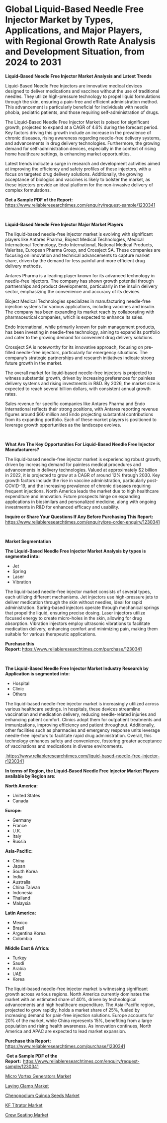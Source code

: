 <p><h1>Global Liquid-Based Needle Free Injector Market by Types, Applications, and Major Players, with Regional Growth Rate Analysis and Development Situation, from 2024 to 2031</h1></p><p><strong>Liquid-Based Needle Free Injector Market Analysis and Latest Trends</strong></p>
<p><p>Liquid-Based Needle Free Injectors are innovative medical devices designed to deliver medications and vaccines without the use of traditional needles. They utilize high-pressure technology to propel liquid formulations through the skin, ensuring a pain-free and efficient administration method. This advancement is particularly beneficial for individuals with needle phobia, pediatric patients, and those requiring self-administration of drugs.</p><p>The Liquid-Based Needle Free Injector Market is poised for significant growth, projected to expand at a CAGR of 4.6% during the forecast period. Key factors driving this growth include an increase in the prevalence of chronic diseases, rising awareness regarding needle-free delivery systems, and advancements in drug delivery technologies. Furthermore, the growing demand for self-administration devices, especially in the context of rising home healthcare settings, is enhancing market opportunities. </p><p>Latest trends indicate a surge in research and development activities aimed at improving the efficiency and safety profiles of these injectors, with a focus on targeted drug delivery solutions. Additionally, the growing acceptance of biologics and vaccines is likely to bolster the market, as these injectors provide an ideal platform for the non-invasive delivery of complex formulations.</p></p>
<p><strong>Get a Sample PDF of the Report:&nbsp;</strong> <a href="https://www.reliableresearchtimes.com/enquiry/request-sample/1230341?utm_campaign=1393&utm_medium=2&utm_source=Github&utm_content=ia&utm_term=15102024&utm_id=liquid-based-needle-free-injector">https://www.reliableresearchtimes.com/enquiry/request-sample/1230341</a></p>
<p>&nbsp;</p>
<p><strong>Liquid-Based Needle Free Injector Major Market Players</strong></p>
<p><p>The liquid-based needle-free injector market is evolving with significant players like Antares Pharma, Bioject Medical Technologies, Medical International Technology, Endo International, National Medical Products, Valeritas, European Pharma Group, and Crossject SA. These companies are focusing on innovation and technical advancements to capture market share, driven by the demand for less painful and more efficient drug delivery methods.</p><p>Antares Pharma is a leading player known for its advanced technology in needle-free injectors. The company has shown growth potential through partnerships and product developments, particularly in the insulin delivery sector, emphasizing the convenience and accuracy of its devices.</p><p>Bioject Medical Technologies specializes in manufacturing needle-free injection systems for various applications, including vaccines and insulin. The company has been expanding its market reach by collaborating with pharmaceutical companies, which is expected to enhance its sales.</p><p>Endo International, while primarily known for pain management products, has been investing in needle-free technology, aiming to expand its portfolio and cater to the growing demand for convenient drug delivery solutions.</p><p>Crossject SA is noteworthy for its innovative approach, focusing on pre-filled needle-free injectors, particularly for emergency situations. The company’s strategic partnerships and research initiatives indicate strong future growth in the market.</p><p>The overall market for liquid-based needle-free injectors is projected to witness substantial growth, driven by increasing preferences for painless delivery systems and rising investments in R&D. By 2026, the market size is expected to reach several billion dollars, with consistent annual growth rates.</p><p>Sales revenue for specific companies like Antares Pharma and Endo International reflects their strong positions, with Antares reporting revenue figures around $60 million and Endo projecting substantial contributions from its expanding portfolio. Each of these market players is positioned to leverage growth opportunities as the landscape evolves.</p></p>
<p>&nbsp;</p>
<p><strong>What Are The Key Opportunities For Liquid-Based Needle Free Injector Manufacturers?</strong></p>
<p><p>The liquid-based needle-free injector market is experiencing robust growth, driven by increasing demand for painless medical procedures and advancements in delivery technologies. Valued at approximately $2 billion in 2022, it is projected to grow at a CAGR of around 12% through 2030. Key growth factors include the rise in vaccine administration, particularly post-COVID-19, and the increasing prevalence of chronic diseases requiring frequent injections. North America leads the market due to high healthcare expenditure and innovation. Future prospects hinge on expanding applications in biosimilars and personalized medicine, along with ongoing investments in R&D for enhanced efficacy and usability.</p></p>
<p><strong>Inquire or Share Your Questions If Any Before Purchasing This Report:</strong> <a href="https://www.reliableresearchtimes.com/enquiry/pre-order-enquiry/1230341?utm_campaign=1393&utm_medium=2&utm_source=Github&utm_content=ia&utm_term=15102024&utm_id=liquid-based-needle-free-injector">https://www.reliableresearchtimes.com/enquiry/pre-order-enquiry/1230341</a></p>
<p>&nbsp;</p>
<p><strong>Market Segmentation</strong></p>
<p><strong>The Liquid-Based Needle Free Injector Market Analysis by types is segmented into:</strong></p>
<p><ul><li>Jet</li><li>Spring</li><li>Laser</li><li>Vibration</li></ul></p>
<p><p>The liquid-based needle-free injector market consists of several types, each utilizing different mechanisms. Jet injectors use high-pressure jets to deliver medication through the skin without needles, ideal for rapid administration. Spring-based injectors operate through mechanical springs that propel the liquid, ensuring precise dosing. Laser injectors utilize focused energy to create micro-holes in the skin, allowing for drug absorption. Vibration injectors employ ultrasonic vibrations to facilitate medication delivery, enhancing comfort and minimizing pain, making them suitable for various therapeutic applications.</p></p>
<p><strong>Purchase this Report:&nbsp;</strong><a href="https://www.reliableresearchtimes.com/purchase/1230341?utm_campaign=1393&utm_medium=2&utm_source=Github&utm_content=ia&utm_term=15102024&utm_id=liquid-based-needle-free-injector">https://www.reliableresearchtimes.com/purchase/1230341</a></p>
<p>&nbsp;</p>
<p><strong>The Liquid-Based Needle Free Injector Market Industry Research by Application is segmented into:</strong></p>
<p><ul><li>Hospital</li><li>Clinic</li><li>Others</li></ul></p>
<p><p>The liquid-based needle-free injector market is increasingly utilized across various healthcare settings. In hospitals, these devices streamline vaccination and medication delivery, reducing needle-related injuries and enhancing patient comfort. Clinics adopt them for outpatient treatments and immunizations, improving efficiency and patient throughput. Additionally, other facilities such as pharmacies and emergency response units leverage needle-free injectors to facilitate rapid drug administration. Overall, this technology enhances safety and convenience, fostering greater acceptance of vaccinations and medications in diverse environments.</p></p>
<p><a href="https://www.reliableresearchtimes.com/liquid-based-needle-free-injector-r1230341?utm_campaign=1393&utm_medium=2&utm_source=Github&utm_content=ia&utm_term=15102024&utm_id=liquid-based-needle-free-injector">&nbsp;https://www.reliableresearchtimes.com/liquid-based-needle-free-injector-r1230341</a></p>
<p><strong>In terms of Region, the Liquid-Based Needle Free Injector Market Players available by Region are:</strong></p>
<p>
    <p> <strong> North America: </strong>
        <ul>
            <li>United States</li>
            <li>Canada</li>
        </ul>
        </p> 
    <p> <strong> Europe: </strong>
        <ul>
            <li>Germany</li>
            <li>France</li>
            <li>U.K.</li>
            <li>Italy</li>
            <li>Russia</li>
        </ul>
        </p> 
    <p> <strong> Asia-Pacific: </strong>
        <ul>
            <li>China</li>
            <li>Japan</li>
            <li>South Korea</li>
            <li>India</li>
            <li>Australia</li>
            <li>China Taiwan</li>
            <li>Indonesia</li>
            <li>Thailand</li>
            <li>Malaysia</li>
        </ul>
        </p> 
    <p> <strong> Latin America: </strong>
        <ul>
            <li>Mexico</li>
            <li>Brazil</li>
            <li>Argentina Korea</li>
            <li>Colombia</li>
        </ul>
        </p> 
    <p> <strong> Middle East & Africa: </strong>
        <ul>
            <li>Turkey</li>
            <li>Saudi</li>
            <li>Arabia</li>
            <li>UAE</li>
            <li>Korea</li>
        </ul>
    </p>
    </p>
<p><p>The liquid-based needle-free injector market is witnessing significant growth across various regions. North America currently dominates the market with an estimated share of 40%, driven by technological advancements and high healthcare expenditure. The Asia-Pacific region, projected to grow rapidly, holds a market share of 25%, fueled by increasing demand for pain-free injection solutions. Europe accounts for 20% of the market, while China represents 15%, benefiting from a large population and rising health awareness. As innovation continues, North America and APAC are expected to lead market expansion.</p></p>
<p><strong>Purchase this Report: </strong><a href="https://www.reliableresearchtimes.com/purchase/1230341?utm_campaign=1393&utm_medium=2&utm_source=Github&utm_content=ia&utm_term=15102024&utm_id=liquid-based-needle-free-injector">https://www.reliableresearchtimes.com/purchase/1230341</a></p>
<p>&nbsp;<strong>Get a Sample PDF of the Report:&nbsp;&nbsp;</strong><a href="https://www.reliableresearchtimes.com/enquiry/request-sample/1230341?utm_campaign=1393&utm_medium=2&utm_source=Github&utm_content=ia&utm_term=15102024&utm_id=liquid-based-needle-free-injector">https://www.reliableresearchtimes.com/enquiry/request-sample/1230341</a></p>
<p><strong></strong></p>
<p><p><a href="https://www.linkedin.com/pulse/micro-vortex-generators-industry-forecast-market-shifts-edmwe?utm_campaign=1393&utm_medium=2&utm_source=Github&utm_content=ia&utm_term=15102024&utm_id=liquid-based-needle-free-injector">Micro Vortex Generators Market</a></p><p><a href="https://github.com/indrystar/Market-Research-Report-List-5/blob/main/laying-clamp-market.md?utm_campaign=1393&utm_medium=2&utm_source=Github&utm_content=ia&utm_term=15102024&utm_id=liquid-based-needle-free-injector">Laying Clamp Market</a></p><p><a href="https://www.linkedin.com/pulse/chenopodium-quinoa-seeds-market-forecast-global-trends-analysis-fqgvc?utm_campaign=1393&utm_medium=2&utm_source=Github&utm_content=ia&utm_term=15102024&utm_id=liquid-based-needle-free-injector">Chenopodium Quinoa Seeds Market</a></p><p><a href="https://issuu.com/reportprime-2/docs/kf-titrator-market-size-2030.pptx_2a7e43676a87c7?utm_campaign=1393&utm_medium=2&utm_source=Github&utm_content=ia&utm_term=15102024&utm_id=liquid-based-needle-free-injector">KF Titrator Market</a></p><p><a href="https://www.linkedin.com/pulse/decoding-crew-seating-industry-dynamics-strategic-imperatives-tbm6e?utm_campaign=1393&utm_medium=2&utm_source=Github&utm_content=ia&utm_term=15102024&utm_id=liquid-based-needle-free-injector">Crew Seating Market</a></p></p>